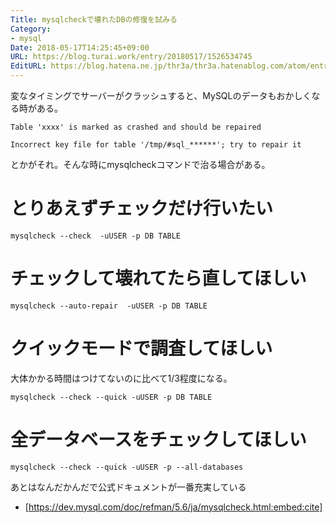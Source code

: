 ```yaml
---
Title: mysqlcheckで壊れたDBの修復を試みる
Category:
- mysql
Date: 2018-05-17T14:25:45+09:00
URL: https://blog.turai.work/entry/20180517/1526534745
EditURL: https://blog.hatena.ne.jp/thr3a/thr3a.hatenablog.com/atom/entry/17391345971645337609
---
```


変なタイミングでサーバーがクラッシュすると、MySQLのデータもおかしくなる時がある。

```
Table 'xxxx' is marked as crashed and should be repaired
```

```
Incorrect key file for table '/tmp/#sql_******'; try to repair it
```

とかがそれ。そんな時にmysqlcheckコマンドで治る場合がある。

# とりあえずチェックだけ行いたい

```
mysqlcheck --check  -uUSER -p DB TABLE
```

# チェックして壊れてたら直してほしい

```
mysqlcheck --auto-repair  -uUSER -p DB TABLE
```

# クイックモードで調査してほしい

大体かかる時間はつけてないのに比べて1/3程度になる。

```
mysqlcheck --check --quick -uUSER -p DB TABLE
```

# 全データベースをチェックしてほしい

```
mysqlcheck --check --quick -uUSER -p --all-databases
```

あとはなんだかんだで公式ドキュメントが一番充実している

- [https://dev.mysql.com/doc/refman/5.6/ja/mysqlcheck.html:embed:cite]
